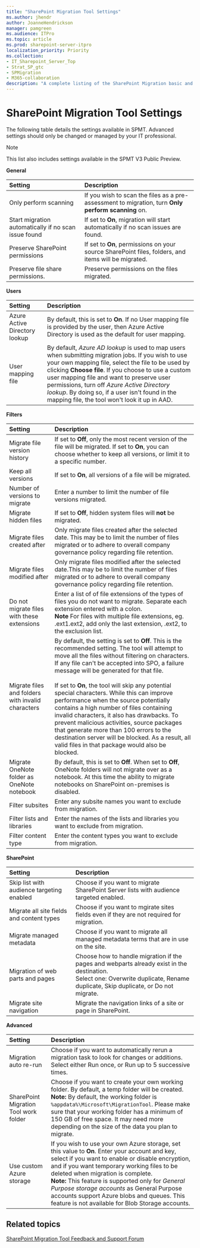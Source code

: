 ```yaml
---
title: "SharePoint Migration Tool Settings"
ms.author: jhendr
author: JoanneHendrickson
manager: pamgreen
ms.audience: ITPro
ms.topic: article
ms.prod: sharepoint-server-itpro
localization_priority: Priority
ms.collection: 
- IT_Sharepoint_Server_Top
- Strat_SP_gtc
- SPMigration
- M365-collaboration
description: "A complete listing of the SharePoint Migration basic and advanced settings." 
---
```


# SharePoint Migration Tool Settings

The following table details the settings available in SPMT.  Advanced settings should only be changed or managed by your IT professional. 

> [!Note] 
> This list also includes settings available in the SPMT V3 Public Preview. 

**General**
 
|**Setting**|**Description**|
|:-----|:-----|
|Only perform scanning|If you wish to scan the files as a pre-assessment to migration, turn **Only perform scanning** on.|
|Start migration automatically if no scan issue found |If set to **On**, migration will start automatically if no scan issues are found. |
|Preserve SharePoint permissions|If set to **On**, permissions on your source SharePoint files, folders, and items will be migrated. |
|Preserve file share permissions.|Preserve permissions on the files migrated.|


**Users**

|**Setting**|**Description**|
|:-----|:-----|
|Azure Active Directory lookup |By default, this is set to **On**. If no User mapping file is provided by the user, then Azure Active Directory is used as the default for user mapping.|
|User mapping file|By default,  *Azure AD lookup*  is used to map users when submitting migration jobs. If you wish to use your own mapping file, select the file to be used by clicking **Choose file**. If you choose to use a custom user mapping file and want to preserve user permissions, turn off  *Azure Active Directory lookup*. By doing so, if a user isn't found in the mapping file, the tool won't look it up in AAD.|


**Filters**

|**Setting**|**Description**|
|:-----|:-----|
|Migrate file version history |If set to **Off**, only the most recent version of the file will be migrated. If set to **On**, you can choose whether to keep all versions, or limit it to a specific number.|
|Keep all versions|If set to **On**, all versions of a file will be migrated.|
|Number of versions to migrate|Enter a number to limit the number of file versions migrated.|
|Migrate hidden files|If set to **Off**, hidden system files will **not** be migrated. |
|Migrate files created after|Only migrate files created after the selected date. This may be to limit the number of files migrated or to adhere to overall company governance policy regarding file retention.|
|Migrate files modified after|Only migrate files modified after the selected date.This may be to limit the number of files migrated or to adhere to overall company governance policy regarding file retention. |
|Do not migrate files with these extensions|Enter a list of of file extensions of the types of files you do not want to migrate. Separate each extension entered with a colon. </br> **Note** For files with multiple file extensions, eg. .ext1.ext2, add only the last extension, .ext2, to the exclusion list.|
|Migrate files and folders with invalid characters|By default, the setting is set to **Off**. This is the recommended setting. The tool will attempt to move all the files without filtering on characters. If any file can't be accepted into SPO, a failure message will be generated for that file.  <br/><br/>  If set to **On**, the tool will skip any potential special characters. While this can improve performance when the source potentially contains a high number of files containing invalid characters, it also has drawbacks. To prevent malicious activities, source packages that generate more than 100 errors to the destination server will be blocked. As a result, all valid files in that package would also be blocked.  <br/> |
|Migrate OneNote folder as OneNote notebook <br/>|By default, this is set to **Off**. When set to **Off**, OneNote folders will not migrate over as a notebook.  At this time the ability to migrate notebooks on SharePoint on-premises is disabled.<br/>|
|Filter subsites|Enter any subsite names you want to exclude from migration.|
|Filter lists and libraries|Enter the names of the lists and libraries you want to exclude from migration.|
|Filter content type|Enter the content types you want to exclude from migration.|


**SharePoint**

|**Setting**|**Description**|
|:-----|:-----|
|Skip list with audience targeting enabled|Choose if you want to migrate SharePoint Server lists with audience targeted enabled. |
|Migrate all site fields and content types|Choose if you want to mgirate sites fields even if they are not required for migration.|
|Migrate managed metadata|Choose if you want to migrate all managed metadata terms that are in use on the site.|
|Migration of web parts and pages|Choose how to handle migration if the pages and webparts already exist in the destination.</br> Select one: Overwrite duplicate, Rename duplicate, Skip duplicate, or Do not migrate.|
|Migrate site navigation|Migrate the navigation links of a site or page in SharePoint.|



**Advanced**

|**Setting**|**Description**|
|:-----|:-----|
|Migration auto re-run|Choose if you want to automatically rerun a migration task to look for changes or additions. Select either Run once, or Run up to 5 successive times.|
|SharePoint Migration Tool work folder  <br/> |Choose if you want to create your own working folder.  By default, a temp folder will be created. <br/> **Note:** By default, the working folder is `%appdata%\Microsoft\MigrationTool`. Please make sure that your working folder has a minimum of 150 GB of free space. It may need more depending on the size of the data you plan to migrate.|
|Use custom Azure storage|If you wish to use your own Azure storage, set this value to **On**.  Enter your account and key, select if you want to enable or disable encryption, and if you want temporary working files to be deleted when migration is complete.  <br/> **Note:** This feature is supported only for *General Purpose storage accounts*  as General Purpose accounts support Azure blobs and queues. This feature is not available for Blob Storage accounts.|
   
## Related topics

 
[SharePoint Migration Tool Feedback and Support Forum](https://social.technet.microsoft.com/Forums/en-US/home?forum=SharePointMigrationTool)
  

